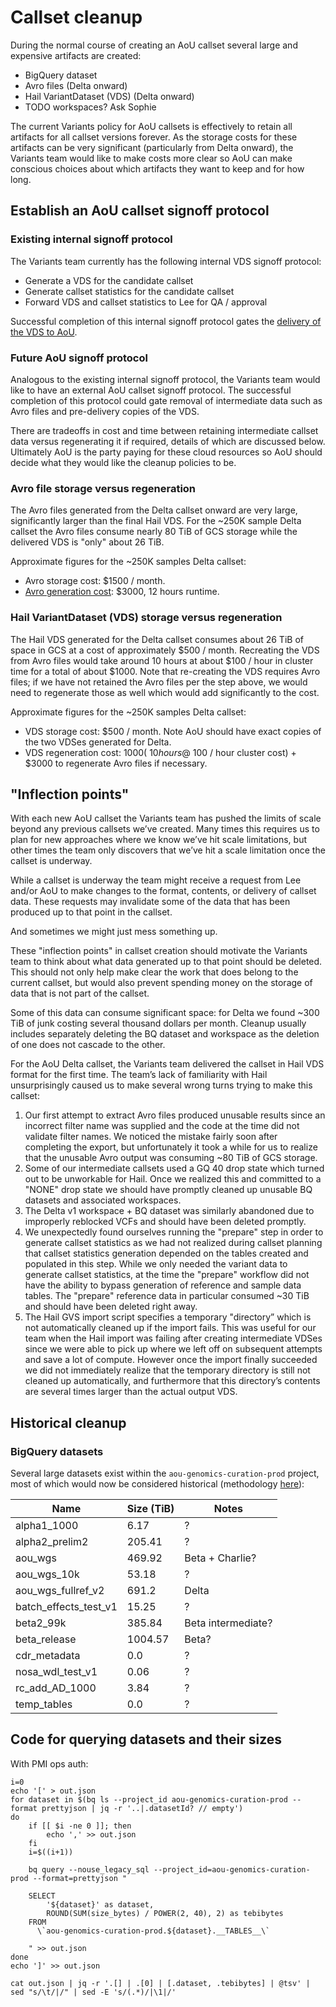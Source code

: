 # Callset cleanup

During the normal course of creating an AoU callset several large and expensive artifacts are created:

* BigQuery dataset
* Avro files (Delta onward)
* Hail VariantDataset (VDS) (Delta onward)
* TODO workspaces? Ask Sophie

The current Variants policy for AoU callsets is effectively to retain all artifacts for all callset versions forever. As
the storage costs for these artifacts can be very significant (particularly from Delta onward), the Variants team would
like to make costs more clear so AoU can make conscious choices about which artifacts they want to keep and for how
long.

## Establish an AoU callset signoff protocol

### Existing internal signoff protocol

The Variants team currently has the following internal VDS signoff protocol:

* Generate a VDS for the candidate callset
* Generate callset statistics for the candidate callset
* Forward VDS and callset statistics to Lee for QA / approval

Successful completion of this internal signoff protocol gates
the [delivery of the VDS to AoU](../vds/delivery/Delivering%20a%20VDS.md).

### Future AoU signoff protocol

Analogous to the existing internal signoff protocol, the Variants team would like to have an external AoU callset
signoff protocol. The successful completion of this protocol could gate removal of intermediate data such as Avro files
and pre-delivery copies of the VDS.

There are tradeoffs in cost and time between retaining intermediate callset data versus regenerating it if required,
details of which are discussed below. Ultimately AoU is the party paying for these cloud resources so AoU should
decide what they would like the cleanup policies to be.

### Avro file storage versus regeneration

The Avro files generated from the Delta callset onward are very large, significantly larger than the final Hail VDS.
For the ~250K sample Delta callset the Avro files consume nearly 80 TiB of GCS storage while the delivered VDS is
"only" about 26 TiB.

Approximate figures for the ~250K samples Delta callset:

* Avro storage cost: $1500 / month.
* [Avro generation cost](https://docs.google.com/spreadsheets/d/1fcmEVWvjsx4XFLT9ZUsruUznnlB94xKgDIIyCGu6ryQ/edit#gid=0):
  $3000, 12 hours runtime.

### Hail VariantDataset (VDS) storage versus regeneration

The Hail VDS generated for the Delta callset consumes about 26 TiB of space in GCS at a cost of approximately $500 /
month. Recreating the VDS from Avro files would take around 10 hours at about $100 / hour in cluster time for a total of
about $1000. Note that re-creating the VDS requires Avro files; if we have not retained the Avro files per the step
above, we would need to regenerate those as well which would add significantly to the cost.

Approximate figures for the ~250K samples Delta callset:

* VDS storage cost: $500 / month. Note AoU should have exact copies of the two VDSes generated for Delta.
* VDS regeneration cost: $1000 (~10 hours @ ~$100 / hour cluster cost) + $3000 to regenerate Avro files if necessary.

## "Inflection points"

With each new AoU callset the Variants team has pushed the limits of scale beyond any previous callsets
we’ve created. Many times this requires us to plan for new approaches where we know we’ve hit scale limitations, but
other times the team only discovers that we’ve hit a scale limitation once the callset is underway.

While a callset is underway the team might receive a request from Lee and/or AoU to make changes to the format,
contents, or delivery of callset data. These requests may invalidate some of the data that has been produced up to that
point in the callset.

And sometimes we might just mess something up.

These "inflection points" in callset creation should motivate the Variants team to think about what data generated
up to that point should be deleted. This should not only help make clear the work that does belong to the current
callset, but would also prevent spending money on the storage of data that is not part of the callset.

Some of this data can consume significant space: for Delta we found ~300 TiB of junk costing several thousand dollars
per month. Cleanup usually includes separately deleting the BQ dataset and workspace as the deletion of one does not
cascade to the other.

For the AoU Delta callset, the Variants team delivered the callset in Hail VDS format for the first time. The team’s
lack of familiarity with Hail unsurprisingly caused us to make several wrong turns trying to make this callset:

1. Our first attempt to extract Avro files produced unusable results since an incorrect filter name was supplied and the
   code at the time did not validate filter names. We noticed the mistake fairly soon after completing the export, but
   unfortunately it took a while for us to realize that the unusable Avro output was consuming ~80 TiB of GCS storage.
2. Some of our intermediate callsets used a GQ 40 drop state which turned out to be unworkable for Hail. Once we
   realized this and committed to a "NONE" drop state we should have promptly cleaned up unusable BQ datasets and
   associated workspaces.
3. The Delta v1 workspace + BQ dataset was similarly abandoned due to improperly reblocked VCFs and should have been
   deleted promptly.
4. We unexpectedly found ourselves running the "prepare" step in order to generate callset statistics as we had not
   realized during callset planning that callset statistics generation depended on the tables created and populated in
   this step. While we only needed the variant data to generate callset statistics, at the time the "prepare" workflow
   did not have the ability to bypass generation of reference and sample data tables. The "prepare" reference data in
   particular consumed ~30 TiB and should have been deleted right away.
5. The Hail GVS import script specifies a temporary "directory” which is not automatically cleaned up if the import
   fails. This was useful for our team when the Hail import was failing after creating intermediate VDSes since we were
   able to pick up where we left off on subsequent attempts and save a lot of compute. However once the import finally
   succeeded we did not immediately realize that the temporary directory is still not cleaned up automatically, and
   furthermore that this directory’s contents are several times larger than the actual output VDS.

## Historical cleanup

### BigQuery datasets

Several large datasets exist within the `aou-genomics-curation-prod` project, most of
which would now be considered historical (methodology [here](#code-for-querying-datasets-and-their-sizes)):

| Name | Size (TiB) | Notes              |
|------|------------|--------------------|
|alpha1_1000|6.17| ?                  |
|alpha2_prelim2|205.41| ?                  |
|aou_wgs|469.92| Beta + Charlie?    |
|aou_wgs_10k|53.18| ?                  |
|aou_wgs_fullref_v2|691.2| Delta              |
|batch_effects_test_v1|15.25| ?                  |
|beta2_99k|385.84| Beta intermediate? |
|beta_release|1004.57| Beta?              |
|cdr_metadata|0.0| ?                  |
|nosa_wdl_test_v1|0.06| ?                  |
|rc_add_AD_1000|3.84| ?                  |
|temp_tables|0.0| ?                  |

## Code for querying datasets and their sizes

With PMI ops auth:

```shell
i=0
echo '[' > out.json
for dataset in $(bq ls --project_id aou-genomics-curation-prod --format prettyjson | jq -r '..|.datasetId? // empty')
do
    if [[ $i -ne 0 ]]; then
        echo ',' >> out.json
    fi
    i=$((i+1))

    bq query --nouse_legacy_sql --project_id=aou-genomics-curation-prod --format=prettyjson "
    
    SELECT
        '${dataset}' as dataset,
        ROUND(SUM(size_bytes) / POWER(2, 40), 2) as tebibytes
    FROM
      \`aou-genomics-curation-prod.${dataset}.__TABLES__\`

    " >> out.json
done
echo ']' >> out.json

cat out.json | jq -r '.[] | .[0] | [.dataset, .tebibytes] | @tsv' | sed "s/\t/|/" | sed -E 's/(.*)/|\1|/'
```
